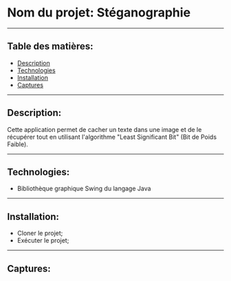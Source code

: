 # Nom du projet:  Stéganographie

---

## Table des matières:

- [Description](#description)
- [Technologies](#technologies)
- [Installation](#installation)
- [Captures](#captures)

---

## Description:

Cette application permet de cacher un texte dans une image et de le récupérer
 tout en utilisant l'algorithme "Least Significant Bit" (Bit de Poids Faible).
 
 ---
 
 ## Technologies:

- Bibliothèque graphique Swing du langage Java

---

## Installation:
- Cloner le projet;
- Exécuter le projet;

---

## Captures:

